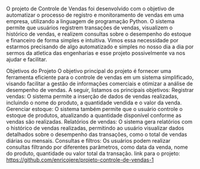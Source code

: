 O projeto de Controle de Vendas foi desenvolvido com o objetivo de automatizar o processo de registro e monitoramento de vendas em uma empresa, 
utilizando a linguagem de programação Python. O sistema permite que usuários registrem transações de vendas, visualizem o histórico de vendas,
e realizem consultas sobre o desempenho do estoque e financeiro de forma simples e intuitiva. 
Vimos essa necessidade por estarmos precisando de algo automatizado e simples no nosso dia a dia por sermos da atletica das engenharias e esse 
projeto possivelmente va nos ajudar e facilitar.

Objetivos do Projeto
O objetivo principal do projeto é fornecer uma ferramenta eficiente para o controle de vendas em um sistema simplificado, visando facilitar a 
gestão de informações comerciais e otimizar a análise de desempenho de vendas. A seguir, listamos os principais objetivos:
Registrar vendas: O sistema permite a inserção de dados de vendas realizadas, incluindo o nome do produto, a quantidade vendida e o valor da 
venda.
Gerenciar estoque: O sistema também permite que o usuário controle o estoque de produtos, atualizando a quantidade disponível conforme as 
vendas são realizadas.
Relatórios de vendas: O sistema gera relatórios com o histórico de vendas realizadas, permitindo ao usuário visualizar dados detalhados 
sobre o desempenho das transações, como o total de vendas diárias ou mensais.
Consultas e filtros: Os usuários podem realizar consultas filtrando por diferentes parâmetros, como data da venda, nome do produto, quantidade
ou valor total da transação.
link para o projeto: https://github.com/enricojere/projeto-controle-de-vendas-1
